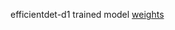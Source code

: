 efficientdet-d1 trained model [weights](https://drive.google.com/file/d/1S6TY55e9ysU9ii2hiw-wT3BzTWcyWJ1A/view?usp=drivesdk)
